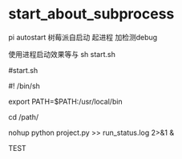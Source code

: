 # start_about_subprocess
pi autostart 
树莓派自启动  起进程  加检测debug



使用进程启动效果等与 sh start.sh

#start.sh


#! /bin/sh

export PATH=$PATH:/usr/local/bin

cd /path/

nohup python project.py >> run_status.log 2>&1 &

TEST
